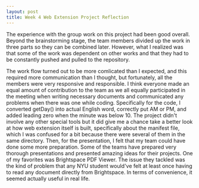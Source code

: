 ```yaml
---
layout: post
title: Week 4 Web Extension Project Reflection
---
```


The experience with the group work on this project had been good overall. Beyond the brainstorming stage, the team members divided up the work in three parts so they can be combined later. However, what I realized was that some of the work was dependent on other works and that they had to be constantly pushed and pulled to the repository. 
<!--more-->
The work flow turned out to be more comlicated than I expected, and this required more communication than I thought, but fortunately, all the members were very responsive and responsible. I think everyone made an equal amount of contribution to the team as we all equally participated in the meeting when writing necessary documents and communicated any problems when there was one while coding. Specifically for the code, I converted getDay() into actual English word, correctly put AM or PM, and added leading zero when the minute was below 10. The project didn't involve any other special tools but it did give me a chance take a better look at how web extension itself is built, specifically about the manifest file, which I was confused for a bit because there were several of them in the same directory. Then, for the presentation, I felt that my team could have done some more preparation. Some of the teams have prepared very thorough presentations and presented amazing ideas for their projects. One of my favorites was Brightspace PDF Viewer. The issue they tackled was the kind of problem that any NYU student would've felt at least once having to read any document directly from Brightspace. In terms of convenience, it seemed actually useful in real life.